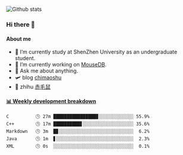 ![Github stats](https://github-readme-stats.vercel.app/api?username=chimaoshu&show_icons=true&theme=cobalt)

### Hi there 👋

#### About me

- 🏫 I’m currently study at ShenZhen University as an undergraduate student.
- 🔭 I’m currently working on [MouseDB](https://github.com/chimaoshu/MouseDB).
- 💬 Ask me about anything.
- 🛩️ blog  [chimaoshu](https://www.chimaoshu.top)
- 🎯 zhihu  [赤毛鼠](https://www.zhihu.com/people/chi-mao-shu-53/)

<!-- waka-box start -->
#### <a href="https://gist.github.com/e235103f6d3ace58395a9ff863c34467" target="_blank">📊 Weekly development breakdown</a>
```text
C          🕓 27m ████████████████▊░░░░░░░░░░░░░ 55.9%
C++        🕓 17m ██████████▋░░░░░░░░░░░░░░░░░░░ 35.6%
Markdown   🕓 3m  █▊░░░░░░░░░░░░░░░░░░░░░░░░░░░░  6.2%
Java       🕓 1m  ▋░░░░░░░░░░░░░░░░░░░░░░░░░░░░░  2.3%
XML        🕓 0s  ░░░░░░░░░░░░░░░░░░░░░░░░░░░░░░  0.1%
```
<!-- Powered by https://github.com/YouEclipse/waka-box-go . -->
<!-- waka-box end -->
